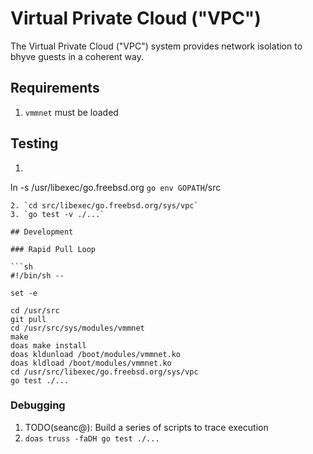 # Virtual Private Cloud ("VPC")

The Virtual Private Cloud ("VPC") system provides network isolation to bhyve
guests in a coherent way.

## Requirements

1. `vmmnet` must be loaded

## Testing

1. ```
ln -s /usr/libexec/go.freebsd.org `go env GOPATH`/src
```
2. `cd src/libexec/go.freebsd.org/sys/vpc`
3. `go test -v ./...`

## Development

### Rapid Pull Loop

```sh
#!/bin/sh --

set -e

cd /usr/src
git pull
cd /usr/src/sys/modules/vmmnet
make
doas make install
doas kldunload /boot/modules/vmmnet.ko
doas kldload /boot/modules/vmmnet.ko
cd /usr/src/libexec/go.freebsd.org/sys/vpc
go test ./...
```

### Debugging

1. TODO(seanc@): Build a series of scripts to trace execution
2. `doas truss -faDH go test ./...`
